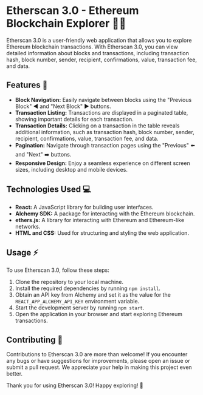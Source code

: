 # Etherscan 3.0 - Ethereum Blockchain Explorer 🕵️‍♂️

Etherscan 3.0 is a user-friendly web application that allows you to explore Ethereum blockchain transactions. With Etherscan 3.0, you can view detailed information about blocks and transactions, including transaction hash, block number, sender, recipient, confirmations, value, transaction fee, and data.

## Features 🚀

- **Block Navigation:** Easily navigate between blocks using the "Previous Block" ◀️ and "Next Block" ▶️ buttons.
- **Transaction Listing:** Transactions are displayed in a paginated table, showing important details for each transaction.
- **Transaction Details:** Clicking on a transaction in the table reveals additional information, such as transaction hash, block number, sender, recipient, confirmations, value, transaction fee, and data.
- **Pagination:** Navigate through transaction pages using the "Previous" ⬅️ and "Next" ➡️ buttons.
- **Responsive Design:** Enjoy a seamless experience on different screen sizes, including desktop and mobile devices.

## Technologies Used 💻

- **React:** A JavaScript library for building user interfaces.
- **Alchemy SDK:** A package for interacting with the Ethereum blockchain.
- **ethers.js:** A library for interacting with Ethereum and Ethereum-like networks.
- **HTML and CSS:** Used for structuring and styling the web application.

## Usage ⚡

To use Etherscan 3.0, follow these steps:

1. Clone the repository to your local machine.
2. Install the required dependencies by running `npm install`.
3. Obtain an API key from Alchemy and set it as the value for the `REACT_APP_ALCHEMY_API_KEY` environment variable.
4. Start the development server by running `npm start`.
5. Open the application in your browser and start exploring Ethereum transactions.

## Contributing 🙌

Contributions to Etherscan 3.0 are more than welcome! If you encounter any bugs or have suggestions for improvements, please open an issue or submit a pull request. We appreciate your help in making this project even better.

Thank you for using Etherscan 3.0! Happy exploring! 🎉
